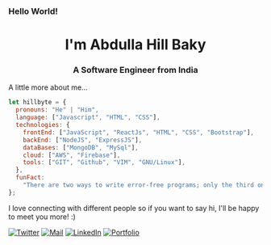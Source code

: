 ### Hello World!

<h1 align="center">I'm Abdulla Hill Baky</h1>
<h3 align="center">A Software Engineer from India</h3>

A little more about me...  
```javascript
let hillbyte = {
  pronouns: "He" | "Him",
  language: ["Javascript", "HTML", "CSS"],
  technologies: {
    frontEnd: ["JavaScript", "ReactJs", "HTML", "CSS", "Bootstrap"],
    backEnd: ["NodeJS", "ExpressJS"],
    dataBases: ["MongoDB", "MySql"],
    cloud: ["AWS", "Firebase"],
    tools: ["GIT", "Github", "VIM", "GNU/Linux"],
  },
  funFact:
    "There are two ways to write error-free programs; only the third one works",
};

```

I love connecting with different people so if you want to say hi, I'll be happy to meet you more! :)
 
[![Twitter](https://img.shields.io/badge/-Twitter-2CA5E0?style=for-the-badge&logo=twitter&logoColor=white)](https://twitter.com/hillbyte)
[![Mail](https://img.shields.io/badge/-MAIL-D14836?style=for-the-badge&logo=gmail&logoColor=white)](mailto:abdulla@hillbaky.me)
[![LinkedIn](https://img.shields.io/badge/-LINKEDIN-0077B5?style=for-the-badge&logo=linkedin&logoColor=white)](https://www.linkedin.com/in/hillbyte/)
[![Portfolio](https://img.shields.io/badge/-Portfolio-000000?style=for-the-badge&logo=react&logoColor=white)](https://portfolio.hillbaky.me)

<!--
- 🔭 I’m currently working on ...
- 🌱 I’m currently learning ...
- 👯 I’m looking to collaborate on ...
- 🤔 I’m looking for help with ...
- 💬 Ask me about ...
- 📫 How to reach me: ...
- 😄 Pronouns: ...
- ⚡ Fun fact: ...

-->


